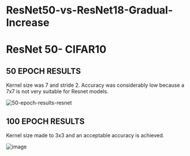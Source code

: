  # ResNet50-vs-ResNet18-Gradual-Increase 

 # ResNet 50- CIFAR10
 ## 50 EPOCH RESULTS
 Kernel size was 7 and stride 2. Accuracy was considerably low because a 7x7 is not very suitable for 
 Resnet models.
 
![50-epoch-results-resnet](https://github.com/user-attachments/assets/b284055f-6cc3-4a7a-bc34-dd77dd53d036)

## 100 EPOCH RESULTS
Kernel size made to 3x3 and an acceptable accuracy is achieved.

![image](https://github.com/user-attachments/assets/30598821-ebfd-4674-aa91-b5fba65750a9)
